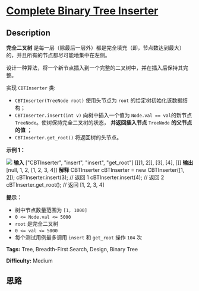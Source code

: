 # [Complete Binary Tree Inserter][title]

## Description

**完全二叉树** 是每一层（除最后一层外）都是完全填充（即，节点数达到最大）的，并且所有的节点都尽可能地集中在左侧。

设计一种算法，将一个新节点插入到一个完整的二叉树中，并在插入后保持其完整。

实现 `CBTInserter` 类:

  * `CBTInserter(TreeNode root)` 使用头节点为 `root` 的给定树初始化该数据结构；
  * `CBTInserter.insert(int v)`  向树中插入一个值为 `Node.val == val`的新节点 `TreeNode`。使树保持完全二叉树的状态， **并返回插入节点**  `TreeNode`  **的父节点的值** ；
  * `CBTInserter.get_root()` 将返回树的头节点。



**示例 1：**

![](https://assets.leetcode.com/uploads/2021/08/03/lc-treeinsert.jpg)
            **输入**    ["CBTInserter", "insert", "insert", "get_root"]    [[[1, 2]], [3], [4], []]    **输出**    [null, 1, 2, [1, 2, 3, 4]]        **解释**    CBTInserter cBTInserter = new CBTInserter([1, 2]);    cBTInserter.insert(3);  // 返回 1    cBTInserter.insert(4);  // 返回 2    cBTInserter.get_root(); // 返回 [1, 2, 3, 4]



**提示：**

  * 树中节点数量范围为 `[1, 1000]` 
  * `0 <= Node.val <= 5000`
  * `root` 是完全二叉树
  * `0 <= val <= 5000` 
  * 每个测试用例最多调用 `insert` 和 `get_root` 操作 `104` 次


**Tags:** Tree, Breadth-First Search, Design, Binary Tree

**Difficulty:** Medium

## 思路

[title]: https://leetcode-cn.com/problems/complete-binary-tree-inserter
